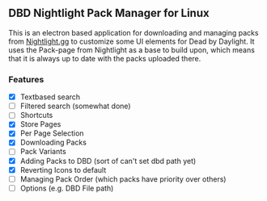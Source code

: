 ## DBD Nightlight Pack Manager for Linux
This is an electron based application for downloading and managing packs from [Nightlight.gg](https://nightlight.gg/) to customize some UI elements for Dead by Daylight.
It uses the Pack-page from Nightlight as a base to build upon, which means that it is always up to date with the packs uploaded there.

### Features
- [x] Textbased search
- [ ] Filtered search (somewhat done)
- [ ] Shortcuts
- [x] Store Pages
- [x] Per Page Selection
- [x] Downloading Packs
- [ ] Pack Variants
- [x] Adding Packs to DBD (sort of can't set dbd path yet)
- [x] Reverting Icons to default
- [ ] Managing Pack Order (which packs have priority over others)
- [ ] Options (e.g. DBD File path)
